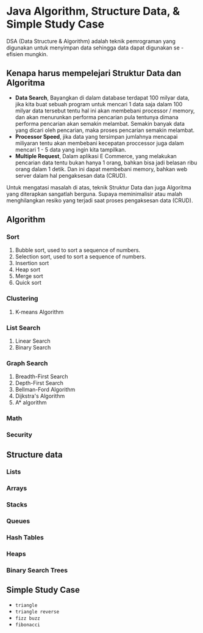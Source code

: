 # Java Algorithm, Structure Data, & Simple Study Case

DSA (Data Structure & Algorithm) adalah teknik pemrograman yang digunakan untuk menyimpan data sehingga data dapat digunakan se - efisien mungkin.

## Kenapa harus mempelejari Struktur Data dan Algoritma
- **Data Search**, Bayangkan di dalam database terdapat 100 milyar data, jika kita buat sebuah program untuk mencari 1 data saja dalam 100 milyar data tersebut tentu hal ini akan membebani processor / memory, dan akan menurunkan performa pencarian pula tentunya dimana performa pencarian akan semakin melambat. Semakin banyak data yang dicari oleh pencarian, maka proses pencarian semakin melambat.
- **Processor Speed**, jika data yang tersimpan jumlahnya mencapai miliyaran tentu akan membebani kecepatan proccessor juga dalam mencari 1 - 5 data yang ingin kita tampilkan.
- **Multiple Request**, Dalam aplikasi E Commerce, yang melakukan pencarian data tentu bukan hanya 1 orang, bahkan bisa jadi belasan ribu orang dalam 1 detik. Dan ini dapat membebani memory, bahkan web server dalam hal pengaksesan data (CRUD).

Untuk mengatasi masalah di atas, teknik Struktur Data dan juga Algoritma yang diterapkan sangatlah berguna. Supaya meminimalisir atau malah menghilangkan resiko yang terjadi saat proses pengaksesan data (CRUD).


## Algorithm
### Sort
1. Bubble sort, used to sort a sequence of numbers.
2. Selection sort, used to sort a sequence of numbers.
3. Insertion sort
4. Heap sort
5. Merge sort
6. Quick sort

### Clustering
1. K-means Algorithm

### List Search
1. Linear Search
2. Binary Search

### Graph Search
1. Breadth-First Search
2. Depth-First Search
3. Bellman-Ford Algorithm
4. Dijkstra's Algorithm
5. A* algorithm

### Math

### Security

## Structure data
### Lists
### Arrays
### Stacks
### Queues
### Hash Tables
### Heaps
### Binary Search Trees


## Simple Study Case
* `triangle`
* `triangle reverse`
* `fizz buzz`
* `fibonacci`
